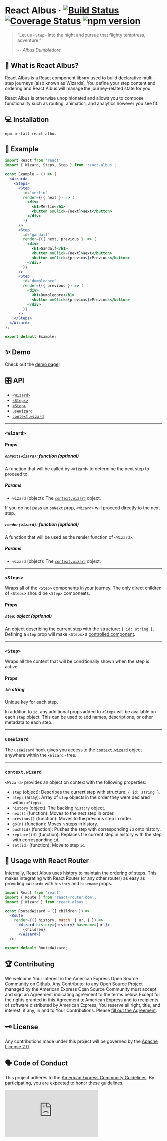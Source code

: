 # React Albus · [![Build Status](https://img.shields.io/travis/americanexpress/react-albus/master.svg?style=flat)](https://travis-ci.org/americanexpress/react-albus) [![Coverage Status](https://coveralls.io/repos/github/americanexpress/react-albus/badge.svg?branch=master)](https://coveralls.io/github/americanexpress/react-albus?branch=master) [![npm version](https://img.shields.io/npm/v/react-albus.svg?style=flat)](https://www.npmjs.com/package/react-albus)

> “Let us `<Step>` into the night and pursue that flighty temptress, adventure.”
>
> \-- _Albus Dumbledore_

## 🤹‍ What is React Albus?
React Albus is a React component library used to build declarative multi-step journeys (also known as Wizards).  You define your step content and ordering and React Albus will manage the journey-related state for you.

React Albus is otherwise unopinionated and allows you to compose functionality such as routing, animation, and analytics however you see fit.

## 💻 Installation

```
npm install react-albus
```

## 📘 Example

```jsx
import React from 'react';
import { Wizard, Steps, Step } from 'react-albus';

const Example = () => (
  <Wizard>
    <Steps>
      <Step
        id="merlin"
        render={({ next }) => (
          <div>
            <h1>Merlin</h1>
            <button onClick={next}>Next</button>
          </div>
        )}
      />
      <Step
        id="gandalf"
        render={({ next, previous }) => (
          <div>
            <h1>Gandalf</h1>
            <button onClick={next}>Next</button>
            <button onClick={previous}>Previous</button>
          </div>
        )}
      />
      <Step
        id="dumbledore"
        render={({ previous }) => (
          <div>
            <h1>Dumbledore</h1>
            <button onClick={previous}>Previous</button>
          </div>
        )}
      />
    </Steps>
  </Wizard>
);

export default Example;
```
## ✨ Demo

Check out the [demo page](https://americanexpress.io/react-albus)!

## 🎛️ API

- [`<Wizard>`](#wizard)
- [`<Steps>`](#steps)
- [`<Step>`](#step)
- [`useWizard`](#usewizard)
- [`context.wizard`](#contextwizard)

---

### `<Wizard>`

#### Props
##### `onNext(wizard)`: function *(optional)*
A function that will be called by `<Wizard>` to determine the next step to proceed to.

##### Params

* `wizard` (object): The [`context.wizard`](#contextwizard) object.

If you do not pass an `onNext` prop, `<Wizard>` will proceed directly to the next step.

##### `render(wizard)`: function *(optional)*
A function that will be used as the render function of `<Wizard>`.

##### Params
* `wizard` (object): The [`context.wizard`](#contextwizard) object.

---

### `<Steps>`
Wraps all of the `<Step>` components in your journey.  The only direct children of `<Steps>` should be `<Step>` components.

#### Props
##### `step`: object ***(optional)***
An object describing the current step with the structure: `{ id: string }`.  Defining a `step` prop will make `<Steps>` a [controlled component](https://facebook.github.io/react/docs/forms.html).

------

### `<Step>`

Wraps all the content that will be conditionally shown when the step is active.

#### Props

##### `id`: string

Unique key for each step.

In addition to `id`, any additional props added to `<Step>` will be available on each `step` object.  This can be used to add names, descriptions, or other metadata to each step.

---

### `useWizard`

The `useWizard` hook gives you access to the [`context.wizard`](#contextwizard) object anywhere within the `<Wizard>` tree.

---

### `context.wizard`
`<Wizard>` provides an object on context with the following properties:

* `step` (object): Describes the current step with structure: `{ id: string }`.
* `steps` (array): Array of `step` objects in the order they were declared within `<Steps>`.
* `history` (object): The backing [`history`](https://github.com/ReactTraining/history#properties) object.
* `next()` (function): Moves to the next step in order.
* `previous()` (function): Moves to the previous step in order.
* `go(n)` (function): Moves `n` steps in history.
* `push(id)` (function): Pushes the step with corresponding `id` onto history.
* `replace(id)` (function): Replaces the current step in history with the step with corresponding `id`.
* `set(id)` (function): Move to step `id`.

## 📘 Usage with React Router

Internally, React Albus uses [history](https://github.com/ReactTraining/history) to maintain the ordering of steps.  This makes integrating with React Router (or any other router) as easy as providing `<Wizard>` with `history` and `basename` props.

```jsx
import React from 'react';
import { Route } from 'react-router-dom';
import { Wizard } from 'react-albus';

const RoutedWizard = ({ children }) =>
  <Route
    render={({ history, match: { url } }) =>
      <Wizard history={history} basename={url}>
        {children}
      </Wizard>}
  />;

export default RoutedWizard;
```


## 🏆 Contributing
We welcome Your interest in the American Express Open Source Community on Github. Any Contributor to any Open Source Project managed by the American Express Open Source Community must accept and sign an Agreement indicating agreement to the terms below. Except for the rights granted in this Agreement to American Express and to recipients of software distributed by American Express, You reserve all right, title, and interest, if any, in and to Your Contributions. Please [fill out the Agreement](https://cla-assistant.io/americanexpress/react-albus).

## 🗝️ License
Any contributions made under this project will be governed by the [Apache License 2.0](https://github.com/americanexpress/react-albus/blob/master/LICENSE.txt).

## 🗣️ Code of Conduct
This project adheres to the [American Express Community Guidelines](https://github.com/americanexpress/react-albus/wiki/Code-of-Conduct).
By participating, you are expected to honor these guidelines.

[![Analytics](https://ga-beacon.appspot.com/UA-85897603-1/react-albus/README.md?useReferrer)](https://github.com/americanexpress/react-albus)
